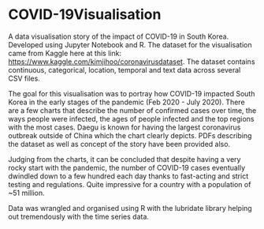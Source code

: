 # COVID-19Visualisation
A data visualisation story of the impact of COVID-19 in South Korea. Developed using Jupyter Notebook and R. The dataset for the visualisation came from Kaggle here at this link: https://www.kaggle.com/kimjihoo/coronavirusdataset. The dataset contains continuous, categorical, location, temporal and text data across several CSV files. 

The goal for this visualisation was to portray how COVID-19 impacted South Korea in the early stages of the pandemic (Feb 2020 - July 2020). There are a few charts that describe the number of confirmed cases over time, the ways people were infected, the ages of people infected and the top regions with the most cases. Daegu is known for having the largest coronavirus outbreak outside of China which the chart clearly depicts. PDFs describing the dataset as well as concept of the story have been provided also.

Judging from the charts, it can be concluded that despite having a very rocky start with the pandemic, the number of COVID-19 cases eventually dwindled down to a few hundred each day thanks to fast-acting and strict testing and regulations. Quite impressive for a country with a population of ~51 million. 

Data was wrangled and organised using R with the lubridate library helping out tremendously with the time series data.
